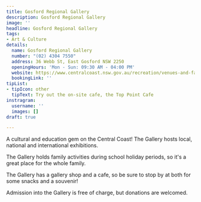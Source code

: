 ```yaml
---
title: Gosford Regional Gallery
description: Gosford Regional Gallery
image: ''
headline: Gosford Regional Gallery
tags:
- Art & Culture
details:
  name: Gosford Regional Gallery
  number: "(02) 4304 7550"
  address: 36 Webb St, East Gosford NSW 2250
  openingHours: 'Mon - Sun: 09:30 AM - 04:00 PM'
  website: https://www.centralcoast.nsw.gov.au/recreation/venues-and-facilities/galleries/gosford-regional-gallery/
  bookingLink: ''
tipList:
- tipIcon: other
  tipText: Try out the on-site cafe, the Top Point Cafe
instragram:
  username: ''
  images: []
draft: true

---
```

A cultural and education gem on the Central Coast! The Gallery hosts local, national and international exhibitions.

The Gallery holds family activities during school holiday periods, so it's a great place for the whole family.

The Gallery has a gallery shop and a cafe, so be sure to stop by at both for some snacks and a souvenir!

Admission into the Gallery is free of charge, but donations are welcomed.